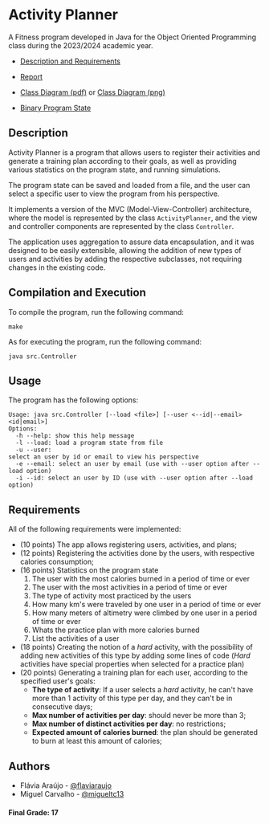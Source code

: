 # Activity Planner

A Fitness program developed in Java for the Object Oriented Programming class during the 2023/2024 academic year.

- [Description and Requirements](project.pdf)

- [Report](report/output/main.pdf)

- [Class Diagram (pdf)](diagram/diagram.pdf) or [Class Diagram (png)](diagram/diagram.png)

- [Binary Program State](data/state.ser)

## Description

Activity Planner is a program that allows users to register their activities
and generate a training plan according to their goals,
as well as providing various statistics on the program state,
and running simulations.

The program state can be saved and loaded from a file,
and the user can select a specific user to view the program from his perspective.

It implements a version of the MVC (Model-View-Controller) architecture,
where the model is represented by the class `ActivityPlanner`,
and the view and controller components are represented by the class `Controller`.

The application uses aggregation to assure data encapsulation, and it was designed to be easily extensible,
allowing the addition of new types of users and activities by adding the respective subclasses,
not requiring changes in the existing code.

## Compilation and Execution

To compile the program, run the following command:

```
make
```

As for executing the program, run the following command:

```
java src.Controller
```

## Usage

The program has the following options:

```
Usage: java src.Controller [--load <file>] [--user <--id|--email> <id|email>]
Options:
  -h --help: show this help message
  -l --load: load a program state from file
  -u --user: 
select an user by id or email to view his perspective
  -e --email: select an user by email (use with --user option after --load option)
  -i --id: select an user by ID (use with --user option after --load option)
```

## Requirements

All of the following requirements were implemented:

- (10 points) The app allows registering users, activities, and plans;
- (12 points) Registering the activities done by the users, with respective calories consumption;
- (16 points) Statistics on the program state
  1. The user with the most calories burned in a period of time or ever
  2. The user with the most activities in a period of time or ever
  3. The type of activity most practiced by the users
  4. How many km's were traveled by one user in a period of time or ever
  5. How many meters of altimetry were climbed by one user in a period of time or ever
  6. Whats the practice plan with more calories burned
  7. List the activities of a user
- (18 points) Creating the notion of a *hard* activity, with the possibility of adding new activities of this type by adding some lines of code (*Hard* activities have special properties when selected for a practice plan)
- (20 points) Generating a training plan for each user, according to the specified user's goals:
  - **The type of activity**: If a user selects a *hard* activity, he can't have more than 1 activity of this type per day, and they can't be in consecutive days;
  - **Max number of activities per day**: should never be more than 3;
  - **Max number of distinct activities per day**: no restrictions;
  - **Expected amount of calories burned**: the plan should be generated to burn at least this amount of calories;

## Authors

- Flávia Araújo - [@flaviaraujo](https://github.com/flaviaraujo)
- Miguel Carvalho - [@migueltc13](https://github.com/migueltc13)

#### Final Grade: 17
